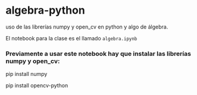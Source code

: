 # algebra-python
uso de las librerías numpy y open_cv en python y algo de álgebra.

El notebook para la clase es el llamado `algebra.ipynb`

### Previamente a usar este notebook hay que instalar las librerías numpy y open_cv:

pip install numpy

pip install opencv-python


